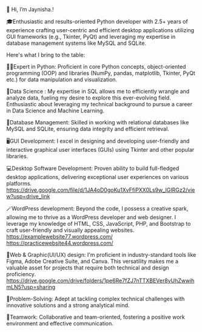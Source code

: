 👋  Hi, I’m Jaynisha.!

🎓Enthusiastic and results-oriented Python developer with 2.5+ years of experience crafting user-centric and efficient desktop applications utilizing GUI frameworks (e.g., Tkinter, PyQt) and leveraging my expertise in database management systems like MySQL and SQLite.

Here's what I bring to the table:

👩‍💻Expert in Python: Proficient in core Python concepts, object-oriented programming (OOP) and libraries (NumPy, pandas, matplotlib, Tkinter, PyQt etc.) for data manipulation and visualization. 

💞️Data Science : My expertise in SQL allows me to efficiently wrangle and analyze data, fueling my desire to explore this ever-evolving field. Enthusiastic about leveraging my technical background to pursue a career in Data Science and Machine Learning.

📝Database Management: Skilled in working with relational databases like MySQL and SQLite, ensuring data integrity and efficient retrieval.

🖥️GUI Development: I excel in designing and developing user-friendly and interactive graphical user interfaces (GUIs) using Tkinter and other popular libraries.

💻Desktop Software Development: Proven ability to build full-fledged desktop applications, delivering exceptional user experiences on various platforms.
https://drive.google.com/file/d/1JA4oD0goKu1XvFfiPXX0Ls9w_IGIRGz2/view?usp=drive_link

🪄WordPress development: Beyond the code, I possess a creative spark, allowing me to thrive as a WordPress developer and web designer. I leverage my knowledge of HTML, CSS, JavaScript, PHP, and Bootstrap to craft user-friendly and visually appealing websites.
https://examplewebsite77.wordpress.com/
https://practicewebsite44.wordpress.com/

🎨Web & Graphic(UI/UX) design: I'm proficient in industry-standard tools like Figma, Adobe Creative Suite, and Canva. This versatility makes me a valuable asset for projects that require both technical and design proficiency.
https://drive.google.com/drive/folders/1pe6Re7fZJ7nTTXBEVer8yUhZwwihmLN5?usp=sharing

🎲Problem-Solving: Adept at tackling complex technical challenges with innovative solutions and a strong analytical mind.

🎯Teamwork: Collaborative and team-oriented, fostering a positive work environment and effective communication.

<!---
Jaynisha-Agravat/Jaynisha-Agravat is a ✨ special ✨ repository because its `README.md` (this file) appears on your GitHub profile.
You can click the Preview link to take a look at your changes.
--->
